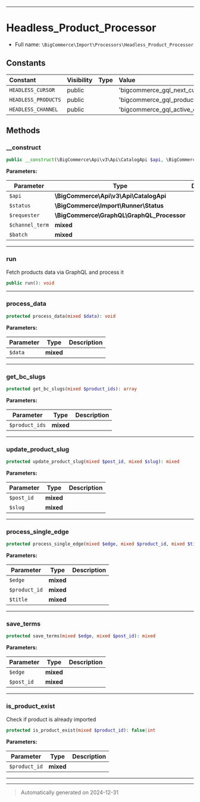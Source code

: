 ***

# Headless_Product_Processor





* Full name: `\BigCommerce\Import\Processors\Headless_Product_Processor`


## Constants

| Constant | Visibility | Type | Value |
|:---------|:-----------|:-----|:------|
|`HEADLESS_CURSOR`|public| |&#039;bigcommerce_gql_next_cursor&#039;|
|`HEADLESS_PRODUCTS`|public| |&#039;bigcommerce_gql_products_process&#039;|
|`HEADLESS_CHANNEL`|public| |&#039;bigcommerce_gql_active_channel&#039;|


## Methods


### __construct



```php
public __construct(\BigCommerce\Api\v3\Api\CatalogApi $api, \BigCommerce\Import\Runner\Status $status, \BigCommerce\GraphQL\GraphQL_Processor $requester, mixed $channel_term, mixed $batch = 50): mixed
```








**Parameters:**

| Parameter | Type | Description |
|-----------|------|-------------|
| `$api` | **\BigCommerce\Api\v3\Api\CatalogApi** |  |
| `$status` | **\BigCommerce\Import\Runner\Status** |  |
| `$requester` | **\BigCommerce\GraphQL\GraphQL_Processor** |  |
| `$channel_term` | **mixed** |  |
| `$batch` | **mixed** |  |





***

### run

Fetch products data via GraphQL and process it

```php
public run(): void
```












***

### process_data



```php
protected process_data(mixed $data): void
```








**Parameters:**

| Parameter | Type | Description |
|-----------|------|-------------|
| `$data` | **mixed** |  |





***

### get_bc_slugs



```php
protected get_bc_slugs(mixed $product_ids): array
```








**Parameters:**

| Parameter | Type | Description |
|-----------|------|-------------|
| `$product_ids` | **mixed** |  |





***

### update_product_slug



```php
protected update_product_slug(mixed $post_id, mixed $slug): mixed
```








**Parameters:**

| Parameter | Type | Description |
|-----------|------|-------------|
| `$post_id` | **mixed** |  |
| `$slug` | **mixed** |  |





***

### process_single_edge



```php
protected process_single_edge(mixed $edge, mixed $product_id, mixed $title): mixed
```








**Parameters:**

| Parameter | Type | Description |
|-----------|------|-------------|
| `$edge` | **mixed** |  |
| `$product_id` | **mixed** |  |
| `$title` | **mixed** |  |





***

### save_terms



```php
protected save_terms(mixed $edge, mixed $post_id): mixed
```








**Parameters:**

| Parameter | Type | Description |
|-----------|------|-------------|
| `$edge` | **mixed** |  |
| `$post_id` | **mixed** |  |





***

### is_product_exist

Check if product is already imported

```php
protected is_product_exist(mixed $product_id): false|int
```








**Parameters:**

| Parameter | Type | Description |
|-----------|------|-------------|
| `$product_id` | **mixed** |  |





***


***
> Automatically generated on 2024-12-31
